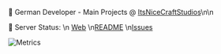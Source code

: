 👋 German Developer - Main Projects @ [ItsNiceCraftStudios](https://github.com/itsnicecraftstudios)\n\n


📡 Server Status: \n
[Web](https://status.itsnicecraft.eu) \n[README](https://github.com/itsnicecraft/status) \n[Issues](https://github.com/itsnicecraft/status/issues)


![Metrics](https://github-readme-stats.vercel.app/api?username=itsnicecraft&count_private=true&show_icons=true&theme=algolia)
